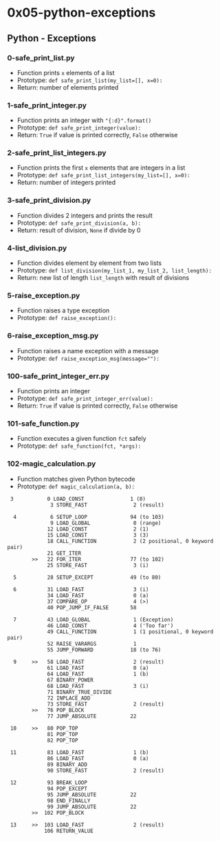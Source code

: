 # 0x05-python-exceptions

## Python - Exceptions
### 0-safe_print_list.py
* Function prints `x` elements of a list
* Prototype: `def safe_print_list(my_list=[], x=0):`
* Return: number of elements printed

### 1-safe_print_integer.py
* Function prints an integer with `"{:d}".format()`
* Prototype: `def safe_print_integer(value):`
* Return: `True` if value is printed correctly, `False` otherwise

### 2-safe_print_list_integers.py
* Function prints the first `x` elements that are integers in a list
* Prototype: `def safe_print_list_integers(my_list=[], x=0):`
* Return: number of integers printed

### 3-safe_print_division.py
* Function divides 2 integers and prints the result
* Prototype: `def safe_print_division(a, b):`
* Return: result of division, `None` if divide by 0

### 4-list_division.py
* Function divides element by element from two lists
* Prototype: `def list_division(my_list_1, my_list_2, list_length):`
* Return: new list of length `list_length` with result of divisions

### 5-raise_exception.py
* Function raises a type exception
* Prototype: `def raise_exception():`

### 6-raise_exception_msg.py
* Function raises a name exception with a message
* Prototype: `def raise_exception_msg(message=""):`

### 100-safe_print_integer_err.py
* Function prints an integer
* Prototype: `def safe_print_integer_err(value):`
* Return: `True` if value is printed correctly, `False` otherwise

### 101-safe_function.py
* Function executes a given function `fct` safely
* Prototype: `def safe_function(fct, *args):`

### 102-magic_calculation.py
* Function matches given Python bytecode
* Prototype: `def magic_calculation(a, b):`
```
 3           0 LOAD_CONST               1 (0)
              3 STORE_FAST               2 (result)

  4           6 SETUP_LOOP              94 (to 103)
              9 LOAD_GLOBAL              0 (range)
             12 LOAD_CONST               2 (1)
             15 LOAD_CONST               3 (3)
             18 CALL_FUNCTION            2 (2 positional, 0 keyword pair)
             21 GET_ITER
        >>   22 FOR_ITER                77 (to 102)
             25 STORE_FAST               3 (i)

  5          28 SETUP_EXCEPT            49 (to 80)

  6          31 LOAD_FAST                3 (i)
             34 LOAD_FAST                0 (a)
             37 COMPARE_OP               4 (>)
             40 POP_JUMP_IF_FALSE       58

  7          43 LOAD_GLOBAL              1 (Exception)
             46 LOAD_CONST               4 ('Too far')
             49 CALL_FUNCTION            1 (1 positional, 0 keyword pair)
             52 RAISE_VARARGS            1
             55 JUMP_FORWARD            18 (to 76)

  9     >>   58 LOAD_FAST                2 (result)
             61 LOAD_FAST                0 (a)
             64 LOAD_FAST                1 (b)
             67 BINARY_POWER
             68 LOAD_FAST                3 (i)
             71 BINARY_TRUE_DIVIDE
             72 INPLACE_ADD
             73 STORE_FAST               2 (result)
        >>   76 POP_BLOCK
             77 JUMP_ABSOLUTE           22

 10     >>   80 POP_TOP
             81 POP_TOP
             82 POP_TOP

 11          83 LOAD_FAST                1 (b)
             86 LOAD_FAST                0 (a)
             89 BINARY_ADD
             90 STORE_FAST               2 (result)

 12          93 BREAK_LOOP
             94 POP_EXCEPT
             95 JUMP_ABSOLUTE           22
             98 END_FINALLY
             99 JUMP_ABSOLUTE           22
        >>  102 POP_BLOCK

 13     >>  103 LOAD_FAST                2 (result)
            106 RETURN_VALUE
```
